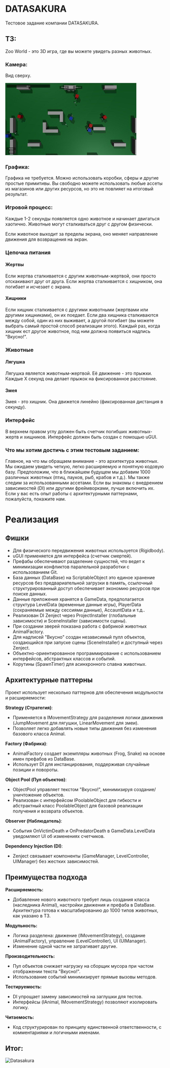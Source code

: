 # DATASAKURA
Тестовое задание компании DATASAKURA.

## ТЗ:

Zoo World - это 3D игра, где вы можете увидеть разных животных. 

### Камера: 

Вид сверху. 

![image-20250226131604854](README.assets/image-20250226131604854.png)

### Графика: 

Графика не требуется. Можно использовать коробки, сферы и другие простые примитивы. Вы свободно можете использовать любые ассеты из магазинов или других ресурсов, но это не повлияет на итоговый результат. 

### Игровой процесс: 

Каждые 1-2 секунды появляется одно животное и начинает двигаться хаотично. Животные могут сталкиваться друг с другом физически. 

Если животное выходит за пределы экрана, оно меняет направление движения для возвращения на экран. 

### Цепочка питания 

#### Жертвы 

Если жертва сталкивается с другим животным-жертвой, они просто отскакивают друг от друга. Если жертва сталкивается с хищником, она погибает и исчезает с экрана. 

#### Хищники 

Если хищник сталкивается с другими животными (жертвами или другими хищниками), он их поедает. Если два хищника сталкиваются между собой, один из них выживает, а другой погибает (вы можете выбрать самый простой способ реализации этого). Каждый раз, когда хищник ест другое животное, под ним должна появиться надпись "Вкусно!".

### Животные 

#### Лягушка 

Лягушка является животным-жертвой. Её движение - это прыжки. Каждые X секунд она делает прыжок на фиксированное расстояние. 

#### Змея 

Змея - это хищник. Она движется линейно (фиксированная дистанция в секунду). 

### Интерфейс 

В верхнем правом углу должен быть счетчик погибших животных-жертв и хищников. Интерфейс должен быть создан с помощью uGUI. 

### Что мы хотим достичь с этим тестовым заданием: 

Главное, на что мы обращаем внимание - это архитектура животных. Мы ожидаем увидеть четкую, легко расширяемую и понятную кодовую базу. Предположим, что в ближайшем будущем мы добавим 1000 различных животных (птиц, пауков, рыб, крабов и т.д.). Мы также следим за использованными ассетами. Если вы знакомы с внедрением зависимостей (DI) или другими фреймворками, лучше включить их. Если у вас есть опыт работы с архитектурными паттернами, пожалуйста, покажите нам.

# Реализация

## Фишки

- Для физического передвижения животных используется (Rigidbody).
- uGUI применяется для интерфейса (счетчик смертей).
- Префабы обеспечивают разделение сущностей, что ведет к минимизации конфликтов паралельной разработки с использованием Git.
- База данных (DataBase) на ScriptableObject это единое хранение ресурсов без предвариательной загрузки в память, ссылочный структурированный доступ обеспечивает экономию ресурсов при поиске данных.
- Данные приложения хранятся в GameData, предполагается структура LevelData (временные данные игры), PlayerData (сохраняемые между сессиями данные), AccauntData и т.д.. 
- Реализован DI Zenject через ProjectInstaller (глобальные зависимости) и SceneInstaller (зависимости сцены).
- При создании зверей показана работа с фабрикой животных AnimalFactory.
- Для надписей "Вкусно" создан независимый пулл объектов, создающийся при запуске сцены (SceneInstaller) и доступный через Zenject.
- Объектно-ориентированное программирование с использованием интерфейсов, абстрактных классов и событий.
- Корутины (SpawnTimer) для асинхронного спавна животных. 

## Архитектурные паттерны

Проект использует несколько паттернов для обеспечения модульности и расширяемости:

**Strategy (Стратегия)**:

- Применяется в IMovementStrategy для разделения логики движения (JumpMovement для лягушки, LinearMovement для змеи).
- Позволяет легко добавлять новые типы движения без изменения базового класса Animal.

**Factory (Фабрика)**:

- AnimalFactory создает экземпляры животных (Frog, Snake) на основе имен префабов из DataBase.
- Использует DI для инстанцирования, поддерживая случайные позиции и повороты.

**Object Pool (Пул объектов)**:

- ObjectPool<TextDelicious> управляет текстом "Вкусно!", минимизируя создание/уничтожение объектов.
- Реализован с интерфейсом IPoolableObject для гибкости и абстрактный класс PoolableObject для базовой реализации получения и возврата объектов.

**Observer (Наблюдатель)**:

- События OnVictimDeath и OnPredatorDeath в GameData.LevelData уведомляют UI об изменениях счетчиков.

**Dependency Injection (DI)**:

- Zenject связывает компоненты (GameManager, LevelController, UIManager) без жестких зависимостей.

## Преимущества подхода

**Расширяемость:**

- Добавление нового животного требует лишь создания класса (наследника Animal), настройки движения и префаба в DataBase. Архитектура готова к масштабированию до 1000 типов животных, как указано в ТЗ.

**Модульность:**

- Логика разделена: движение (IMovementStrategy), создание (AnimalFactory), управление (LevelController), UI (UIManager).
- Изменение одной части не затрагивает другие.

**Производительность:**

- Пул объектов снижает нагрузку на сборщик мусора при частом отображении текста "Вкусно!".
- Использование событий минимизирует прямые вызовы методов.

**Тестируемость:**

- DI упрощает замену зависимостей на заглушки для тестов.
- Интерфейсы (IAnimal, IMovementStrategy) позволяют изолировать логику.

**Читаемость:**

- Код структурирован по принципу единственной ответственности, с комментариями и логичными именами.

## Итог:

![Datasakura](README.assets/Datasakura.gif)
